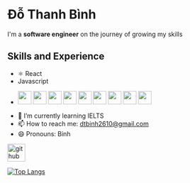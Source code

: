 # Đỗ Thanh Bình 
I'm a **software engineer** on the journey of growing my skills
## Skills and Experience
* ⚛️ React
* Javascript
* <p align="left">
  <img src="https://cdn.jsdelivr.net/gh/devicons/devicon/icons/javascript/javascript-original.svg" width="30"/>
  <img src="https://cdn.jsdelivr.net/gh/devicons/devicon/icons/python/python-original.svg" width="30"/>
  <img src="https://cdn.jsdelivr.net/gh/devicons/devicon/icons/html5/html5-original.svg" width="30"/>
  <img src="https://cdn.jsdelivr.net/gh/devicons/devicon/icons/css3/css3-original.svg" width="30"/>
  <img src="https://cdn.jsdelivr.net/gh/devicons/devicon/icons/react/react-original.svg" width="30"/>
  <img src="https://cdn.jsdelivr.net/gh/devicons/devicon/icons/fastapi/fastapi-original.svg" width="30"/>
  <img src="https://cdn.jsdelivr.net/gh/devicons/devicon/icons/docker/docker-original.svg" width="30"/>
  <img src="https://cdn.jsdelivr.net/gh/devicons/devicon/icons/postgresql/postgresql-original.svg" width="30"/>
  <img src="https://cdn.jsdelivr.net/gh/devicons/devicon/icons/mongodb/mongodb-original.svg" width="30"/>
</p>


- 🌱 I’m currently learning IELTS  
- 📫 How to reach me: dtbinh2610@gmail.com  
- 😄 Pronouns: Binh 


[<img src='https://cdn.jsdelivr.net/npm/simple-icons@3.0.1/icons/github.svg' alt='github' height='40'>](https://github.com/dtbinh2610)  

[![Top Langs](https://github-readme-stats.vercel.app/api/top-langs/?username=dtbinh2610)](https://github.com/anuraghazra/github-readme-stats)

